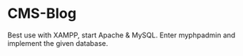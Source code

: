  # CMS-Blog
 Best use with XAMPP, start Apache & MySQL.
 Enter myphpadmin and implement the given database.
 
